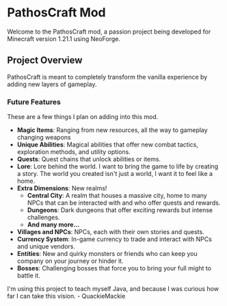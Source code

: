 PathosCraft Mod
=======

Welcome to the PathosCraft mod, a passion project being developed for Minecraft version 1.21.1 using NeoForge.

## Project Overview
PathosCraft is meant to completely transform the vanilla experience by adding new layers of gameplay.

### Future Features
These are a few things I plan on adding into this mod.
- **Magic Items**: Ranging from new resources, all the way to gameplay changing weapons
- **Unique Abilities**: Magical abilities that offer new combat tactics, exploration methods, and utility options.
- **Quests**: Quest chains that unlock abilities or items.
- **Lore**: Lore behind the world. I want to bring the game to life by creating a story. The world you created isn't just a world, I want it to feel like a home.
- **Extra Dimensions**: New realms!
  - **Central City**: A realm that houses a massive city, home to many NPCs that can be interacted with and who offer quests and rewards.
  - **Dungeons**: Dark dungeons that offer exciting rewards but intense challenges.
  - **And many more...**
- **Villages and NPCs**: NPCs, each with their own stories and quests.
- **Currency System**: In-game currency to trade and interact with NPCs and unique vendors.
- **Entities**: New and quirky monsters or friends who can keep you company on your journey or hinder it.
- **Bosses**: Challenging bosses that force you to bring your full might to battle it.

I'm using this project to teach myself Java, and because I was curious how far I can take this vision.
\- QuackieMackie